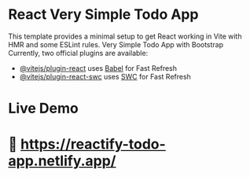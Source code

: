 # React Very Simple Todo App

This template provides a minimal setup to get React working in Vite with HMR and some ESLint rules.
Very Simple Todo App with Bootstrap
Currently, two official plugins are available:

- [@vitejs/plugin-react](https://github.com/vitejs/vite-plugin-react/blob/main/packages/plugin-react/README.md) uses [Babel](https://babeljs.io/) for Fast Refresh
- [@vitejs/plugin-react-swc](https://github.com/vitejs/vite-plugin-react-swc) uses [SWC](https://swc.rs/) for Fast Refresh


# Live Demo
# 🔗 https://reactify-todo-app.netlify.app/ 
